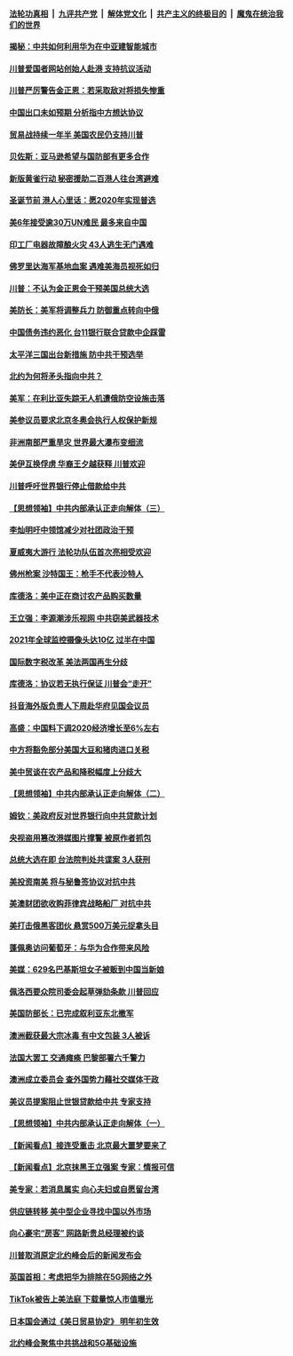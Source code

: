 ####  [法轮功真相](../../../../basic/blob/master/README.md?t=12091513) &nbsp;|&nbsp; [九评共产党](../../../../9ping.md/blob/master/README.md?t=12091513) &nbsp;|&nbsp; [解体党文化](../../../../jtdwh.md/blob/master/README.md?t=12091513)  &nbsp;|&nbsp; [共产主义的终极目的](../../../../gczydzjmd.md/blob/master/README.md?t=12091513) &nbsp;|&nbsp; [魔鬼在统治我们的世界](../../../../mgztzwmdsj.md/blob/master/README.md?t=12091513) 

#### [揭秘：中共如何利用华为在中亚建智能城市](../pages/nsc418/n11662309.md?t=12091513) 

#### [川普爱国者网站创始人赴港 支持抗议活动](../pages/nsc418/n11709077.md?t=12091513) 

#### [川普严厉警告金正恩：若采取敌对将损失惨重](../pages/nsc418/n11709048.md?t=12091513) 

#### [中国出口未如预期 分析指中方想达协议](../pages/nsc418/n11709015.md?t=12091513) 

#### [贸易战持续一年半 美国农民仍支持川普](../pages/nsc418/n11708960.md?t=12091513) 

#### [贝佐斯：亚马逊希望与国防部有更多合作](../pages/nsc418/n11708790.md?t=12091513) 

#### [新版黄雀行动 秘密援助二百港人往台湾避难](../pages/nsc418/n11708788.md?t=12091513) 

#### [圣诞节前 港人心里话：愿2020年实现普选](../pages/nsc418/n11708850.md?t=12091513) 

#### [美6年接受逾30万UN难民 最多来自中国](../pages/nsc418/n11701808.md?t=12091513) 

#### [印工厂电器故障酿火灾 43人逃生无门遇难](../pages/nsc418/n11708538.md?t=12091513) 

#### [佛罗里达海军基地血案 遇难美海员视死如归](../pages/nsc418/n11708389.md?t=12091513) 

#### [川普：不认为金正恩会干预美国总统大选](../pages/nsc418/n11708257.md?t=12091513) 

#### [美防长：美军将调整兵力 防御重点转向中俄](../pages/nsc418/n11708030.md?t=12091513) 

#### [中国债务违约恶化 台11银行联合贷款中企踩雷](../pages/nsc418/n11707668.md?t=12091513) 

#### [太平洋三国出台新措施 防中共干预选举](../pages/nsc418/n11707616.md?t=12091513) 

#### [北约为何将矛头指向中共？](../pages/nsc418/n11707391.md?t=12091513) 

#### [美军：在利比亚失踪无人机遭俄防空设施击落](../pages/nsc418/n11707505.md?t=12091513) 

#### [美参议员要求北京冬奥会执行人权保护新规](../pages/nsc418/n11707445.md?t=12091513) 

#### [非洲南部严重旱灾 世界最大瀑布变细流](../pages/nsc418/n11707426.md?t=12091513) 

#### [美伊互换俘虏 华裔王夕越获释 川普欢迎](../pages/nsc418/n11707343.md?t=12091513) 

#### [川普呼吁世界银行停止借款给中共](../pages/nsc418/n11707250.md?t=12091513) 

#### [【思想领袖】中共内部承认正走向解体（三）](../pages/nsc418/n11707193.md?t=12091513) 

#### [李灿明吁中领馆减少对社团政治干预](../pages/nsc418/n11705090.md?t=12091513) 

#### [夏威夷大游行 法轮功队伍首次亮相受欢迎](../pages/nsc418/n11703448.md?t=12091513) 

#### [佛州枪案 沙特国王：枪手不代表沙特人](../pages/nsc418/n11706084.md?t=12091513) 

#### [库德洛：美中正在商讨农产品购买数量](../pages/nsc418/n11706324.md?t=12091513) 

#### [王立强：李源潮涉乐视网 中共窃美武器技术](../pages/nsc418/n11706111.md?t=12091513) 

#### [2021年全球监控摄像头达10亿 过半在中国](../pages/nsc418/n11706046.md?t=12091513) 

#### [国际数字税改革 美法两国再生分歧](../pages/nsc418/n11706152.md?t=12091513) 

#### [库德洛：协议若无执行保证 川普会“走开”](../pages/nsc418/n11706070.md?t=12091513) 

#### [抖音海外版负责人下周赴华府见国会议员](../pages/nsc418/n11705847.md?t=12091513) 

#### [高盛：中国料下调2020经济增长至6%左右](../pages/nsc418/n11705789.md?t=12091513) 

#### [中方将豁免部分美国大豆和猪肉进口关税](../pages/nsc418/n11705623.md?t=12091513) 

#### [美中贸谈在农产品和降税幅度上分歧大](../pages/nsc418/n11705271.md?t=12091513) 

#### [【思想领袖】中共内部承认正走向解体（二）](../pages/nsc418/n11704968.md?t=12091513) 

#### [姆钦：美政府反对世界银行向中共贷款计划](../pages/nsc418/n11703992.md?t=12091513) 

#### [央视盗用篡改港媒图片撑警 被原作者抓包](../pages/nsc418/n11704805.md?t=12091513) 

#### [总统大选在即 台法院判处共谍案 3人获刑](../pages/nsc418/n11703917.md?t=12091513) 

#### [美投资南美 将与秘鲁签协议对抗中共](../pages/nsc418/n11703813.md?t=12091513) 

#### [美澳财团欲收购菲律宾战略船厂 对抗中共](../pages/nsc418/n11703819.md?t=12091513) 

#### [美打击俄黑客团伙 悬赏500万美元捉拿头目](../pages/nsc418/n11703749.md?t=12091513) 

#### [蓬佩奥访问葡萄牙：与华为合作带来风险](../pages/nsc418/n11703525.md?t=12091513) 

#### [美媒：629名巴基斯坦女子被贩到中国当新娘](../pages/nsc418/n11703260.md?t=12091513) 

#### [佩洛西要众院司委会起草弹劾条款 川普回应](../pages/nsc418/n11703336.md?t=12091513) 

#### [美国防部长：已完成叙利亚东北撤军](../pages/nsc418/n11703184.md?t=12091513) 

#### [澳洲截获最大宗冰毒 有中文包装 3人被诉](../pages/nsc418/n11703253.md?t=12091513) 

#### [法国大罢工 交通瘫痪 巴黎部署六千警力](../pages/nsc418/n11702578.md?t=12091513) 

#### [澳洲成立委员会 查外国势力藉社交媒体干政](../pages/nsc418/n11702722.md?t=12091513) 

#### [美议员提案阻止世银贷款给中共 专家支持](../pages/nsc418/n11702109.md?t=12091513) 

#### [【思想领袖】中共内部承认正走向解体（一）](../pages/nsc418/n11701493.md?t=12091513) 

#### [【新闻看点】接连受重击 北京最大噩梦要来了](../pages/nsc418/n11700803.md?t=12091513) 

#### [【新闻看点】北京抹黑王立强案 专家：情报可信](../pages/nsc418/n11700936.md?t=12091513) 

#### [美专家：若消息属实 向心夫妇或自愿留台湾](../pages/nsc418/n11701080.md?t=12091513) 

#### [供应链转移 美中型企业寻找中国以外市场](../pages/nsc418/n11701063.md?t=12091513) 

#### [向心豪宅“房客” 网路新贵总经理被约谈](../pages/nsc418/n11700880.md?t=12091513) 

#### [川普取消原定北约峰会后的新闻发布会](../pages/nsc418/n11700875.md?t=12091513) 

#### [英国首相：考虑把华为排除在5G网络之外](../pages/nsc418/n11700822.md?t=12091513) 

#### [TikTok被告上美法庭 下载量惊人市值曝光](../pages/nsc418/n11700578.md?t=12091513) 

#### [日本国会通过《美日贸易协定》 明年初生效](../pages/nsc418/n11700341.md?t=12091513) 

#### [北约峰会聚焦中共挑战和5G基础设施](../pages/nsc418/n11700587.md?t=12091513) 

